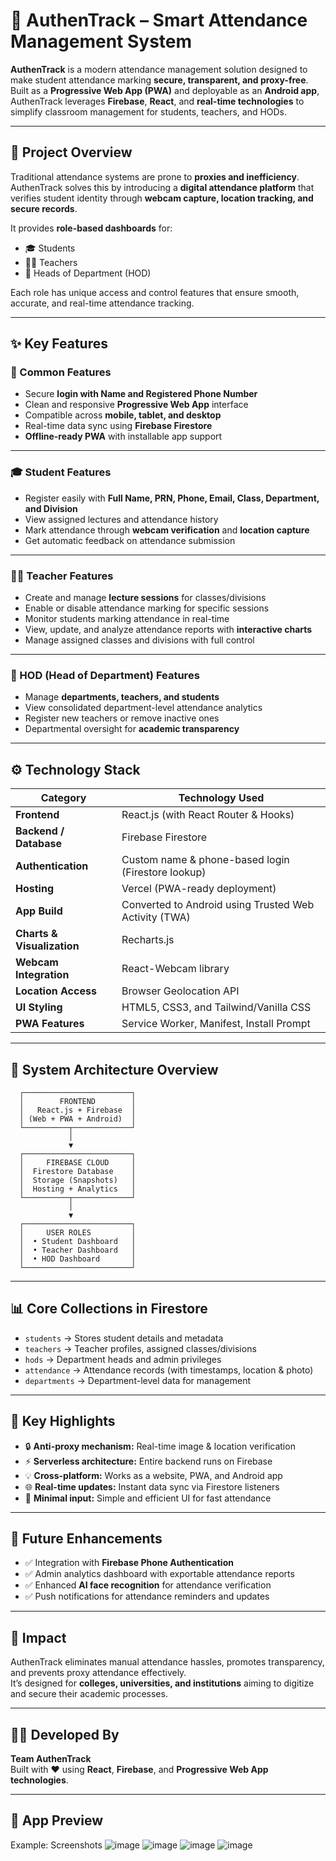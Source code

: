 # 📱 AuthenTrack – Smart Attendance Management System

**AuthenTrack** is a modern attendance management solution designed to make student attendance marking **secure, transparent, and proxy-free**.  
Built as a **Progressive Web App (PWA)** and deployable as an **Android app**, AuthenTrack leverages **Firebase**, **React**, and **real-time technologies** to simplify classroom management for students, teachers, and HODs.

---

## 🎯 Project Overview

Traditional attendance systems are prone to **proxies and inefficiency**.  
AuthenTrack solves this by introducing a **digital attendance platform** that verifies student identity through **webcam capture, location tracking, and secure records**.  

It provides **role-based dashboards** for:
- 🎓 Students  
- 👩‍🏫 Teachers  
- 🏫 Heads of Department (HOD)

Each role has unique access and control features that ensure smooth, accurate, and real-time attendance tracking.

---

## ✨ Key Features

### 🔹 Common Features
- Secure **login with Name and Registered Phone Number**
- Clean and responsive **Progressive Web App** interface
- Compatible across **mobile, tablet, and desktop**
- Real-time data sync using **Firebase Firestore**
- **Offline-ready PWA** with installable app support

---

### 🎓 Student Features
- Register easily with **Full Name, PRN, Phone, Email, Class, Department, and Division**
- View assigned lectures and attendance history  
- Mark attendance through **webcam verification** and **location capture**
- Get automatic feedback on attendance submission

---

### 👩‍🏫 Teacher Features
- Create and manage **lecture sessions** for classes/divisions  
- Enable or disable attendance marking for specific sessions  
- Monitor students marking attendance in real-time  
- View, update, and analyze attendance reports with **interactive charts**
- Manage assigned classes and divisions with full control

---

### 🏫 HOD (Head of Department) Features
- Manage **departments, teachers, and students**
- View consolidated department-level attendance analytics  
- Register new teachers or remove inactive ones  
- Departmental oversight for **academic transparency**

---

## ⚙️ Technology Stack

| Category | Technology Used |
|-----------|-----------------|
| **Frontend** | React.js (with React Router & Hooks) |
| **Backend / Database** | Firebase Firestore |
| **Authentication** | Custom name & phone-based login (Firestore lookup) |
| **Hosting** | Vercel (PWA-ready deployment) |
| **App Build** | Converted to Android using Trusted Web Activity (TWA) |
| **Charts & Visualization** | Recharts.js |
| **Webcam Integration** | React-Webcam library |
| **Location Access** | Browser Geolocation API |
| **UI Styling** | HTML5, CSS3, and Tailwind/Vanilla CSS |
| **PWA Features** | Service Worker, Manifest, Install Prompt |

---

## 🧩 System Architecture Overview

      ┌────────────────────────┐
      │        FRONTEND        │
      │   React.js + Firebase  │
      │ (Web + PWA + Android)  │
      └──────────┬─────────────┘
                 │
                 ▼
      ┌────────────────────────┐
      │     FIREBASE CLOUD     │
      │  Firestore Database    │
      │  Storage (Snapshots)   │
      │  Hosting + Analytics   │
      └──────────┬─────────────┘
                 │
                 ▼
      ┌────────────────────────┐
      │     USER ROLES         │
      │  • Student Dashboard   │
      │  • Teacher Dashboard   │
      │  • HOD Dashboard       │
      └────────────────────────┘

---

## 📊 Core Collections in Firestore

- `students` → Stores student details and metadata  
- `teachers` → Teacher profiles, assigned classes/divisions  
- `hods` → Department heads and admin privileges  
- `attendance` → Attendance records (with timestamps, location & photo)  
- `departments` → Department-level data for management

---

## 📍 Key Highlights

- 🔒 **Anti-proxy mechanism:** Real-time image & location verification  
- ⚡ **Serverless architecture:** Entire backend runs on Firebase  
- 💡 **Cross-platform:** Works as a website, PWA, and Android app  
- 🌐 **Real-time updates:** Instant data sync via Firestore listeners  
- 📱 **Minimal input:** Simple and efficient UI for fast attendance  

---

## 🚀 Future Enhancements

- ✅ Integration with **Firebase Phone Authentication**  
- ✅ Admin analytics dashboard with exportable attendance reports  
- ✅ Enhanced **AI face recognition** for attendance verification  
- ✅ Push notifications for attendance reminders and updates  

---

## 💼 Impact

AuthenTrack eliminates manual attendance hassles, promotes transparency, and prevents proxy attendance effectively.  
It’s designed for **colleges, universities, and institutions** aiming to digitize and secure their academic processes.

---

## 🧑‍💻 Developed By

**Team AuthenTrack**  
Built with ❤️ using **React**, **Firebase**, and **Progressive Web App technologies**.

---

## 📸 App Preview

Example:
Screenshots 
![image](https://i.postimg.cc/htSVwWQM/Screenshot-89.png)
![image](https://i.postimg.cc/YCsjxJ66/Screenshot-90.png)
![image](https://i.postimg.cc/HLMW9jsD/Screenshot-91.png)
![image](https://i.postimg.cc/s25yZ8w2/Screenshot-92.png)
